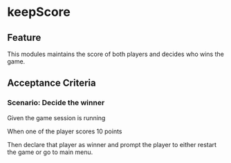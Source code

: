 # keepScore

## Feature

This modules maintains the score of both players and decides who wins the game.

## Acceptance Criteria

### Scenario: Decide the winner

  Given the game session is running

  When one of the player scores 10 points

  Then declare that player as winner and prompt the player to either
  restart the game or go to main menu.
